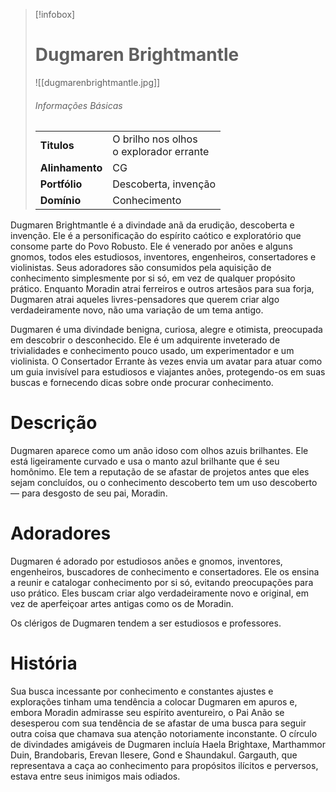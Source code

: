 > [!infobox]
> # Dugmaren Brightmantle
> ![[dugmarenbrightmantle.jpg]]
> ###### Informações Básicas
> | | |
> | ---- | ---- |
> | **Titulos** | O brilho nos olhos<br/>o explorador errante |
> | **Alinhamento** | CG |
> | **Portfólio** | Descoberta, invenção |
> | **Domínio** | Conhecimento |

Dugmaren Brightmantle é a divindade anã da erudição, descoberta e invenção. Ele é a personificação do espírito caótico e exploratório que consome parte do Povo Robusto. Ele é venerado por anões e alguns gnomos, todos eles estudiosos, inventores, engenheiros, consertadores e violinistas. Seus adoradores são consumidos pela aquisição de conhecimento simplesmente por si só, em vez de qualquer propósito prático. Enquanto Moradin atrai ferreiros e outros artesãos para sua forja, Dugmaren atrai aqueles livres-pensadores que querem criar algo verdadeiramente novo, não uma variação de um tema antigo.

Dugmaren é uma divindade benigna, curiosa, alegre e otimista, preocupada em descobrir o desconhecido. Ele é um adquirente inveterado de trivialidades e conhecimento pouco usado, um experimentador e um violinista. O Consertador Errante às vezes envia um avatar para atuar como um guia invisível para estudiosos e viajantes anões, protegendo-os em suas buscas e fornecendo dicas sobre onde procurar conhecimento.

# Descrição
Dugmaren aparece como um anão idoso com olhos azuis brilhantes. Ele está ligeiramente curvado e usa o manto azul brilhante que é seu homônimo. Ele tem a reputação de se afastar de projetos antes que eles sejam concluídos, ou o conhecimento descoberto tem um uso descoberto — para desgosto de seu pai, Moradin.

# Adoradores
Dugmaren é adorado por estudiosos anões e gnomos, inventores, engenheiros, buscadores de conhecimento e consertadores. Ele os ensina a reunir e catalogar conhecimento por si só, evitando preocupações para uso prático. Eles buscam criar algo verdadeiramente novo e original, em vez de aperfeiçoar artes antigas como os de Moradin.

Os clérigos de Dugmaren tendem a ser estudiosos e professores.

# História
Sua busca incessante por conhecimento e constantes ajustes e explorações tinham uma tendência a colocar Dugmaren em apuros e, embora Moradin admirasse seu espírito aventureiro, o Pai Anão se desesperou com sua tendência de se afastar de uma busca para seguir outra coisa que chamava sua atenção notoriamente inconstante. O círculo de divindades amigáveis ​​de Dugmaren incluía Haela Brightaxe, Marthammor Duin, Brandobaris, Erevan Ilesere, Gond e Shaundakul. Gargauth, que representava a caça ao conhecimento para propósitos ilícitos e perversos, estava entre seus inimigos mais odiados.
